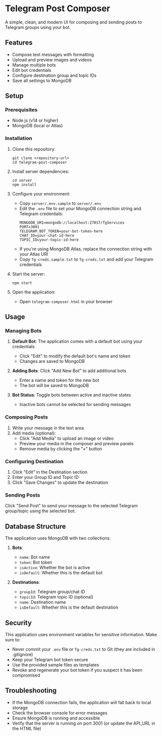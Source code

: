 # Telegram Post Composer

A simple, clean, and modern UI for composing and sending posts to Telegram groups using your bot.

## Features

- Compose text messages with formatting
- Upload and preview images and videos
- Manage multiple bots
- Edit bot credentials
- Configure destination group and topic IDs
- Save all settings to MongoDB

## Setup

### Prerequisites

- Node.js (v14 or higher)
- MongoDB (local or Atlas)

### Installation

1. Clone this repository:
   ```
   git clone <repository-url>
   cd telegram-post-composer
   ```

2. Install server dependencies:
   ```
   cd server
   npm install
   ```

3. Configure your environment:
   - Copy `server/.env.sample` to `server/.env`
   - Edit the `.env` file to set your MongoDB connection string and Telegram credentials:
     ```
     MONGODB_URI=mongodb://localhost:27017/TgServices
     PORT=3001
     TELEGRAM_BOT_TOKEN=your-bot-token-here
     CHAT_ID=your-chat-id-here
     TOPIC_ID=your-topic-id-here
     ```
   - If you're using MongoDB Atlas, replace the connection string with your Atlas URI
   - Copy `Tg-creds.sample.txt` to `Tg-creds.txt` and add your Telegram credentials

4. Start the server:
   ```
   npm start
   ```

5. Open the application:
   - Open `telegram-composer.html` in your browser

## Usage

### Managing Bots

1. **Default Bot**: The application comes with a default bot using your credentials
   - Click "Edit" to modify the default bot's name and token
   - Changes are saved to MongoDB

2. **Adding Bots**: Click "Add New Bot" to add additional bots
   - Enter a name and token for the new bot
   - The bot will be saved to MongoDB

3. **Bot Status**: Toggle bots between active and inactive states
   - Inactive bots cannot be selected for sending messages

### Composing Posts

1. Write your message in the text area
2. Add media (optional):
   - Click "Add Media" to upload an image or video
   - Preview your media in the composer and preview panels
   - Remove media by clicking the "×" button

### Configuring Destination

1. Click "Edit" in the Destination section
2. Enter your Group ID and Topic ID
3. Click "Save Changes" to update the destination

### Sending Posts

Click "Send Post" to send your message to the selected Telegram group/topic using the selected bot.

## Database Structure

The application uses MongoDB with two collections:

1. **Bots**:
   - `name`: Bot name
   - `token`: Bot token
   - `isActive`: Whether the bot is active
   - `isDefault`: Whether this is the default bot

2. **Destinations**:
   - `groupId`: Telegram group/chat ID
   - `topicId`: Telegram topic ID (optional)
   - `name`: Destination name
   - `isDefault`: Whether this is the default destination

## Security

This application uses environment variables for sensitive information. Make sure to:
- Never commit your `.env` file or `Tg-creds.txt` to Git (they are included in .gitignore)
- Keep your Telegram bot token secure
- Use the provided sample files as templates
- Revoke and regenerate your bot token if you suspect it has been compromised

## Troubleshooting

- If the MongoDB connection fails, the application will fall back to local storage
- Check the browser console for error messages
- Ensure MongoDB is running and accessible
- Verify that the server is running on port 3001 (or update the API_URL in the HTML file)
